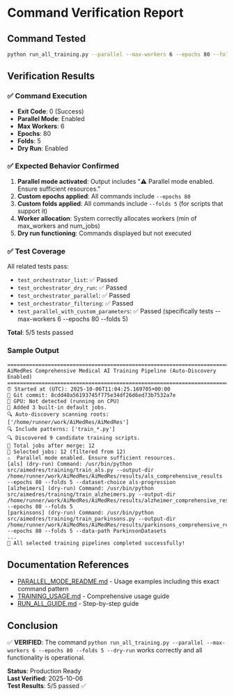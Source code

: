 # Command Verification Report

## Command Tested
```bash
python run_all_training.py --parallel --max-workers 6 --epochs 80 --folds 5 --dry-run
```

## Verification Results

### ✅ Command Execution
- **Exit Code**: 0 (Success)
- **Parallel Mode**: Enabled
- **Max Workers**: 6
- **Epochs**: 80
- **Folds**: 5
- **Dry Run**: Enabled

### ✅ Expected Behavior Confirmed
1. **Parallel mode activated**: Output includes "⚠️  Parallel mode enabled. Ensure sufficient resources."
2. **Custom epochs applied**: All commands include `--epochs 80`
3. **Custom folds applied**: All commands include `--folds 5` (for scripts that support it)
4. **Worker allocation**: System correctly allocates workers (min of max_workers and num_jobs)
5. **Dry run functioning**: Commands displayed but not executed

### ✅ Test Coverage
All related tests pass:
- `test_orchestrator_list`: ✅ Passed
- `test_orchestrator_dry_run`: ✅ Passed
- `test_orchestrator_parallel`: ✅ Passed
- `test_orchestrator_filtering`: ✅ Passed
- `test_parallel_with_custom_parameters`: ✅ Passed (specifically tests --max-workers 6 --epochs 80 --folds 5)

**Total**: 5/5 tests passed

### Sample Output
```
================================================================================
AiMedRes Comprehensive Medical AI Training Pipeline (Auto-Discovery Enabled)
================================================================================
⏰ Started at (UTC): 2025-10-06T11:04:25.169705+00:00
🔐 Git commit: 8cdd40a56193745f775e34df26d6ed73b7532a7e
🧮 GPU: Not detected (running on CPU)
🧩 Added 3 built-in default jobs.
🔍 Auto-discovery scanning roots: ['/home/runner/work/AiMedRes/AiMedRes']
🔍 Include patterns: ['train_*.py']
🔍 Discovered 9 candidate training scripts.
🧪 Total jobs after merge: 12
🎯 Selected jobs: 12 (filtered from 12)
⚠️  Parallel mode enabled. Ensure sufficient resources.
[als] (dry-run) Command: /usr/bin/python src/aimedres/training/train_als.py --output-dir /home/runner/work/AiMedRes/AiMedRes/results/als_comprehensive_results --epochs 80 --folds 5 --dataset-choice als-progression
[alzheimers] (dry-run) Command: /usr/bin/python src/aimedres/training/train_alzheimers.py --output-dir /home/runner/work/AiMedRes/AiMedRes/results/alzheimer_comprehensive_results --epochs 80 --folds 5
[parkinsons] (dry-run) Command: /usr/bin/python src/aimedres/training/train_parkinsons.py --output-dir /home/runner/work/AiMedRes/AiMedRes/results/parkinsons_comprehensive_results --epochs 80 --folds 5 --data-path ParkinsonDatasets
...
🎉 All selected training pipelines completed successfully!
```

## Documentation References
- [PARALLEL_MODE_README.md](PARALLEL_MODE_README.md) - Usage examples including this exact command pattern
- [TRAINING_USAGE.md](TRAINING_USAGE.md) - Comprehensive usage guide
- [RUN_ALL_GUIDE.md](RUN_ALL_GUIDE.md) - Step-by-step guide

## Conclusion
✅ **VERIFIED**: The command `python run_all_training.py --parallel --max-workers 6 --epochs 80 --folds 5 --dry-run` works correctly and all functionality is operational.

**Status**: Production Ready  
**Last Verified**: 2025-10-06  
**Test Results**: 5/5 passed ✅
